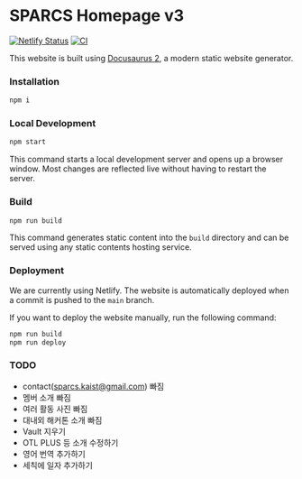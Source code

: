 # SPARCS Homepage v3

[![Netlify Status](https://api.netlify.com/api/v1/badges/28ba6a4f-baed-4dc8-96a4-2650472b06d5/deploy-status)](https://app.netlify.com/sites/sparcs/deploys)
[![CI](https://github.com/sparcs-kaist/sparcs.org-v3/actions/workflows/ci.yml/badge.svg)](https://github.com/sparcs-kaist/sparcs.org-v3/actions/workflows/ci.yml)

This website is built using [Docusaurus 2](https://docusaurus.io/), a modern static website generator.

### Installation

```sh
npm i
```

### Local Development

```sh
npm start
```

This command starts a local development server and opens up a browser window. Most changes are reflected live without having to restart the server.

### Build

```sh
npm run build
```

This command generates static content into the `build` directory and can be served using any static contents hosting service.

### Deployment

We are currently using Netlify. The website is automatically deployed when a commit is pushed to the `main` branch.

If you want to deploy the website manually, run the following command:

```sh
npm run build
npm run deploy
```

### TODO

- contact(sparcs.kaist@gmail.com) 빠짐
- 멤버 소개 빠짐
- 여러 활동 사진 빠짐
- 대내외 해커톤 소개 빠짐
- Vault 지우기
- OTL PLUS 등 소개 수정하기
- 영어 번역 추가하기
- 세칙에 일자 추가하기
